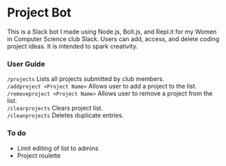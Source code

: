 # Project Bot
This is a Slack bot I made using Node.js, Bolt.js, and Repl.it for my Women in Computer Science club Slack. Users can add, access, and delete coding project ideas. It is intended to spark creativity. 
### User Guide
`/projects` Lists all projects submitted by club members. <br />
`/addproject <Project Name>` Allows user to add a project to the list. <br />
`/removeproject <Project Name>` Allows user to remove a project from the list. <br />
`/clearprojects` Clears project list. <br />
`/cleanprojects` Deletes duplicate entries. <br />
### To do
- Limit editing of list to admins
- Project roulette
